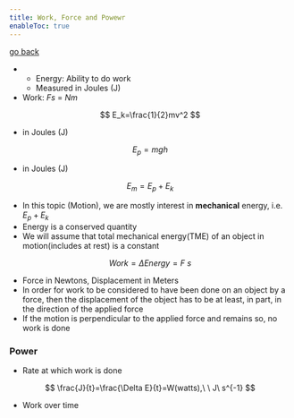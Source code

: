 ```yaml
---
title: Work, Force and Powewr
enableToc: true
---
```


[go back](Physics/Physics.md)

- -   Energy: Ability to do work
    -   Measured in Joules (J)
-   Work: $Fs$ = $Nm$

$$ E_k=\frac{1}{2}mv^2 $$

-   in Joules (J)

$$ E_p=mgh $$

-   in Joules (J)

$$ E_m=E_p+E_k $$

-   In this topic (Motion), we are mostly interest in ********************mechanical******************** energy, i.e. $E_p+E_k$
-   Energy is a conserved quantity
-   We will assume that total mechanical energy(TME) of an object in motion(includes at rest) is a constant

$$ Work=\Delta Energy=F\ s $$

-   Force in Newtons, Displacement in Meters
-   In order for work to be considered to have been done on an object by a force, then the displacement of the object has to be at least, in part, in the direction of the applied force
-   If the motion is perpendicular to the applied force and remains so, no work is done

### Power
-   Rate at which work is done

$$ \frac{J}{t}=\frac{\Delta E}{t}=W(watts),\ \ J\ s^{-1} $$

-   Work over time